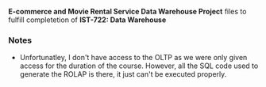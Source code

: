**E-commerce and Movie Rental Service Data Warehouse Project** files to fulfill completetion of **IST-722: Data Warehouse**
### Notes
* Unfortunatley, I don't have access to the OLTP as we were only given access for the duration of the course. However, all the SQL code used to generate the ROLAP is there, it just can't be executed properly.
